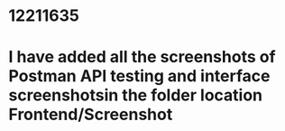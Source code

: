 # 12211635
# I have added all the screenshots of Postman API testing and interface screenshotsin the folder location Frontend/Screenshot
